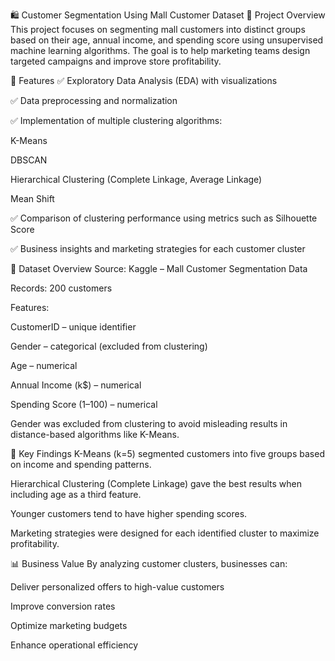 🛍️ Customer Segmentation Using Mall Customer Dataset
📌 Project Overview
This project focuses on segmenting mall customers into distinct groups based on their age, annual income, and spending score using unsupervised machine learning algorithms. The goal is to help marketing teams design targeted campaigns and improve store profitability.

🚀 Features
✅ Exploratory Data Analysis (EDA) with visualizations

✅ Data preprocessing and normalization

✅ Implementation of multiple clustering algorithms:

K-Means

DBSCAN

Hierarchical Clustering (Complete Linkage, Average Linkage)

Mean Shift

✅ Comparison of clustering performance using metrics such as Silhouette Score

✅ Business insights and marketing strategies for each customer cluster

📂 Dataset Overview
Source: Kaggle – Mall Customer Segmentation Data

Records: 200 customers

Features:

CustomerID – unique identifier

Gender – categorical (excluded from clustering)

Age – numerical

Annual Income (k$) – numerical

Spending Score (1–100) – numerical

Gender was excluded from clustering to avoid misleading results in distance-based algorithms like K-Means.

🧠 Key Findings
K-Means (k=5) segmented customers into five groups based on income and spending patterns.

Hierarchical Clustering (Complete Linkage) gave the best results when including age as a third feature.

Younger customers tend to have higher spending scores.

Marketing strategies were designed for each identified cluster to maximize profitability.

📊 Business Value
By analyzing customer clusters, businesses can:

Deliver personalized offers to high-value customers

Improve conversion rates

Optimize marketing budgets

Enhance operational efficiency
